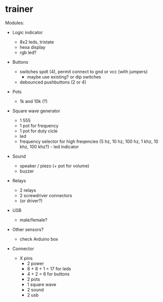 # trainer

Modules:

- Logic indicator
  - 8x2 leds, tristate
  - hexa display
  - rgb led?
- Buttons
  - switches spdt (4), permit connect to gnd or vcc (with jumpers)
    - maybe use existing? or dip switches
  - debounced pushbuttons (2 or 4)
- Pots
  - 1k and 10k (?)
- Square wave generator
  - 1 555
  - 1 pot for frequency
  - 1 pot for duty cicle
  - led
  - frequency selector for high freqencies (5 hz, 10 hz, 100 hz, 1 khz, 10 khz, 100 khz?) - led indicator
- Sound
  - speaker / piezo (+ pot for volume)
  - buzzer
- Relays
  - 2 relays
  - 2 screwdriver connectors
  - (or driver?)
- USB
  - male/female?
- Other sensors?
  - check Arduino box

- Connector
  - X pins
    - 2 power
    - 8 + 8 + 1 = 17 for leds
    - 4 + 2 = 6 for buttons
    - 2 pots
    - 1 square wave
    - 2 sound
    - 2 usb

